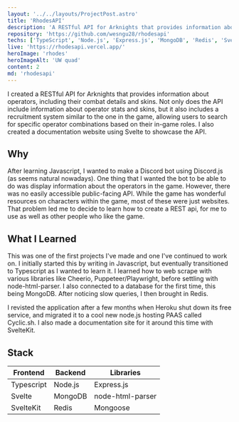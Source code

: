 ```yaml
---
layout: '../../layouts/ProjectPost.astro'
title: 'RhodesAPI'
description: 'A RESTful API for Arknights that provides information about operators. The API also includes a documentation website built with Svelte.'
repository: 'https://github.com/wesngu28/rhodesapi'
techs: ['TypeScript', 'Node.js', 'Express.js', 'MongoDB', 'Redis', 'Svelte']
live: 'https://rhodesapi.vercel.app/'
heroImage: 'rhodes'
heroImageAlt: 'UW quad'
content: 2
md: 'rhodesapi'
---
```


I created a RESTful API for Arknights that provides information about operators, including their combat details and skins. Not only does the API include information about operator stats and skins, but it also includes a recruitment system similar to the one in the game, allowing users to search for specific operator combinations based on their in-game roles. I also created a documentation website using Svelte to showcase the API.

## Why

After learning Javascript, I wanted to make a Discord bot using Discord.js (as seems natural nowadays). One thing that I wanted the bot to be able to do was display information about the operators in the game. However, there was no easily accessible public-facing API. While the game has wonderful resources on characters within the game, most of these were just websites. That problem led me to decide to learn how to create a REST api, for me to use as well as other people who like the game.

## What I Learned

This was one of the first projects I've made and one I've continued to work on. I initially started this by writing in Javascript, but eventually transitioned to Typescript as I wanted to learn it.  I learned how to web scrape with various libraries like Cheerio, Puppeteer/Playwright, before settling with node-html-parser. I also connected to a database for the first time, this being MongoDB. After noticing slow queries, I then brought in Redis.

I revisted the application after a few months when Heroku shut down its free service, and migrated it to a cool new node.js hosting PAAS called Cyclic.sh. I also made a documentation site for it around this time with SvelteKit.

## Stack

| Frontend    | Backend     | Libraries
| ----------- | ----------- | ----------- |
| Typescript      | Node.js       | Express.js |
| Svelte   | MongoDB        | node-html-parser |
| SvelteKit  | Redis        | Mongoose |
